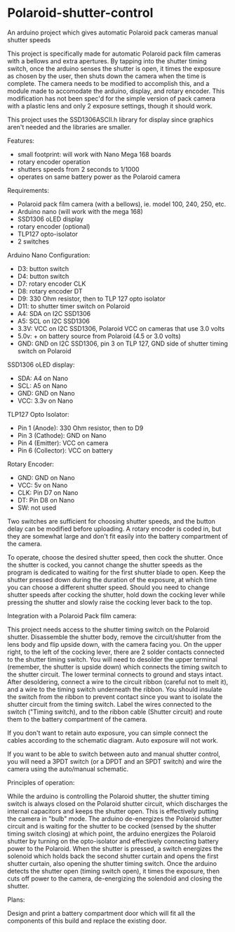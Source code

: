 # Polaroid-shutter-control
An arduino project which gives automatic Polaroid pack cameras manual shutter speeds

This project is specifically made for automatic Polaroid pack film cameras with a bellows and extra apertures. By tapping into the shutter timing switch, once the arduino senses the shutter is open, it times the exposure as chosen by the user, then shuts down the camera when the time is complete. The camera needs to be modified to accomplish this, and a module made to accomodate the arduino, display, and rotary encoder. This modification has not been spec'd for the simple version of pack camera with a plastic lens and only 2 exposure settings, though it should work. 

This project uses the SSD1306ASCII.h library for display since graphics aren't needed and the libraries are smaller. 

Features:

- small footprint: will work with Nano Mega 168 boards
- rotary encoder operation
- shutters speeds from 2 seconds to 1/1000
- operates on same battery power as the Polaroid camera

Requirements:

- Polaroid pack film camera (with a bellows), ie. model 100, 240, 250, etc. 
- Arduino nano (will work with the mega 168)
- SSD1306 oLED display
- rotary encoder (optional)
- TLP127 opto-isolator
- 2 switches

Arduino Nano Configuration:

- D3: button switch
- D4: button switch
- D7: rotary encoder CLK
- D8: rotary encoder DT
- D9: 330 Ohm resistor, then to TLP 127 opto isolator
- D11: to shutter timer switch on Polaroid
- A4: SDA on I2C SSD1306
- A5: SCL on I2C SSD1306
- 3.3V: VCC on I2C SSD1306, Polaroid VCC on cameras that use 3.0 volts
- 5.0v: + on battery source from Polaroid (4.5 or 3.0 volts)
- GND: GND on I2C SSD1306, pin 3 on TLP 127, GND side of shutter timing switch on Polaroid

SSD1306 oLED display:

- SDA: A4 on Nano
- SCL: A5 on Nano
- GND: GND on Nano
- VCC: 3.3v on Nano

TLP127 Opto Isolator:

 - Pin 1 (Anode): 330 Ohm resistor, then to D9
 - Pin 3 (Cathode): GND on Nano
 - Pin 4 (Emitter): VCC on camera
 - Pin 6 (Collector): VCC on battery

Rotary Encoder:

- GND: GND on Nano
- VCC: 5v on Nano
- CLK: Pin D7 on Nano
- DT: Pin D8 on Nano
- SW: not used

Two switches are sufficient for choosing shutter speeds, and the button delay can be modified before uploading. A rotary encoder is coded in, but they are somewhat large and don't fit easily into the battery compartment of the camera. 

To operate, choose the desired shutter speed, then cock the shutter. Once the shutter is cocked, you cannot change the shutter speeds as the program is dedicated to waiting for the first shutter blade to open. Keep the shutter pressed down during the duration of the exposure, at which time you can choose a different shutter speed. Should you need to change shutter speeds after cocking the shutter, hold down the cocking lever while pressing the shutter and slowly raise the cocking lever back to the top. 

Integration with a Polaroid Pack film camera:

This project needs access to the shutter timing switch on the Polaroid shutter. Disassemble the shutter body, remove the circuit/shutter from the lens body and flip upside down, with the camera facing you. On the upper right, to the left of the cocking lever, there are 2 solder contacts connected to the shutter timing switch. You will need to desolder the upper terminal (remember, the shutter is upside down) which connects the timing switch to the shutter circuit. The lower terminal connects to ground and stays intact. After desoldering, connect a wire to the circuit ribbon (careful not to melt it), and a wire to the timing switch underneath the ribbon. You should insulate the switch from the ribbon to prevent contact since you want to isolate the shutter circuit from the timing switch. Label the wires connected to the switch ("Timing switch), and to the ribbon cable (Shutter circuit) and route them to the battery compartment of the camera.

If you don't want to retain auto exposure, you can simple connect the cables according to the schematic diagram. Auto exposure will not work. 

If you want to be able to switch between auto and manual shutter control, you will need a 3PDT switch (or a DPDT and an SPDT switch) and wire the camera using the auto/manual schematic. 

Principles of operation:

While the arduino is controlling the Polaroid shutter, the shutter timing switch is always closed on the Polaroid shutter circuit, which discharges the internal capacitors and keeps the shutter open. This is effectively putting the camera in "bulb" mode. The arduino de-energizes the Polaroid shutter circuit and is waiting for the shutter to be cocked (sensed by the shutter timing switch closing) at which point, the arduino energizes the Polaroid shutter by turning on the opto-isolator and effectively connecting battery power to the Polaroid. When the shutter is pressed, a switch energizes the solenoid which holds back the second shutter curtain and opens the first shutter curtain, also opening the shutter timing switch. Once the arduino detects the shutter open (timing switch open), it times the exposure, then cuts off power to the camera, de-energizing the solendoid and closing the shutter. 

Plans: 

Design and print a battery compartment door which will fit all the components of this build and replace the existing door. 
